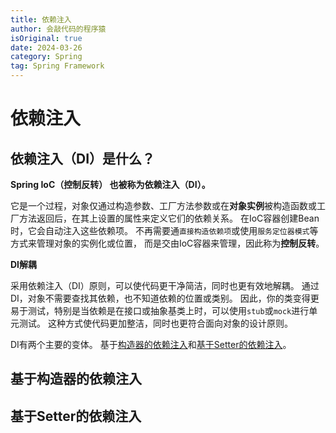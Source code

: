 ```yaml
---
title: 依赖注入
author: 会敲代码的程序猿
isOriginal: true
date: 2024-03-26
category: Spring
tag: Spring Framework
---
```


# 依赖注入

## 依赖注入（DI）是什么？

**Spring IoC（控制反转） 也被称为依赖注入（DI）。**

它是一个过程，对象仅通过构造参数、工厂方法参数或在**对象实例**被构造函数或工厂方法返回后，在其上设置的属性来定义它们的依赖关系。
在IoC容器创建Bean时，它会自动注入这些依赖项。 不再需要通`直接构造依赖项`或使用`服务定位器模式`等方式来管理对象的实例化或位置，
而是交由IoC容器来管理，因此称为**控制反转**。

**DI解耦**

采用依赖注入（DI）原则，可以使代码更干净简洁，同时也更有效地解耦。
通过DI，对象不需要查找其依赖，也不知道依赖的位置或类别。
因此，你的类变得更易于测试，特别是当依赖是在接口或抽象基类上时，可以使用`stub`或`mock`进行单元测试。
这种方式使代码更加整洁，同时也更符合面向对象的设计原则。

DI有两个主要的变体。 基于[构造器的依赖注入](#基于构造器的依赖注入)和[基于Setter的依赖注入](#基于Setter的依赖注入)。

## 基于构造器的依赖注入

## 基于Setter的依赖注入



